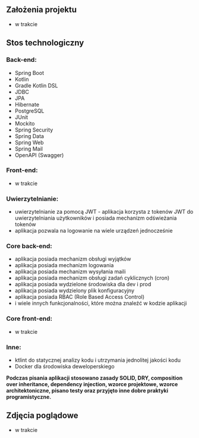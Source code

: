 ## Założenia projektu
- w trakcie

## Stos technologiczny

### Back-end:
- Spring Boot
- Kotlin
- Gradle Kotlin DSL
- JDBC
- JPA
- Hibernate
- PostgreSQL
- JUnit
- Mockito
- Spring Security
- Spring Data
- Spring Web
- Spring Mail
- OpenAPI (Swagger)

### Front-end:
- w trakcie

### Uwierzytelnianie:
- uwierzytelnianie za pomocą JWT - aplikacja korzysta z tokenów JWT do uwierzytelniania użytkowników i posiada mechanizm odświeżania tokenów
- aplikacja pozwala na logowanie na wiele urządzeń jednocześnie

### Core back-end:
- aplikacja posiada mechanizm obsługi wyjątków
- aplikacja posiada mechanizm logowania
- aplikacja posiada mechanizm wysyłania maili
- aplikacja posiada mechanizm obsługi zadań cyklicznych (cron)
- aplikacja posiada wydzielone środowiska dla dev i prod
- aplikacja posiada wydzielony plik konfiguracyjny
- aplikacja posiada RBAC (Role Based Access Control)
- i wiele innych funkcjonalności, które można znaleźć w kodzie aplikacji

### Core front-end:
- w trakcie

### Inne:
- ktlint do statycznej analizy kodu i utrzymania jednolitej jakości kodu
- Docker dla środowiska deweloperskiego

**Podczas pisania aplikacji stosowano zasady SOLID, DRY, composition over inheritance, dependency injection, wzorce projektowe, wzorce architektoniczne, pisano testy oraz przyjęto inne dobre praktyki programistyczne.**

## Zdjęcia poglądowe
- w trakcie
